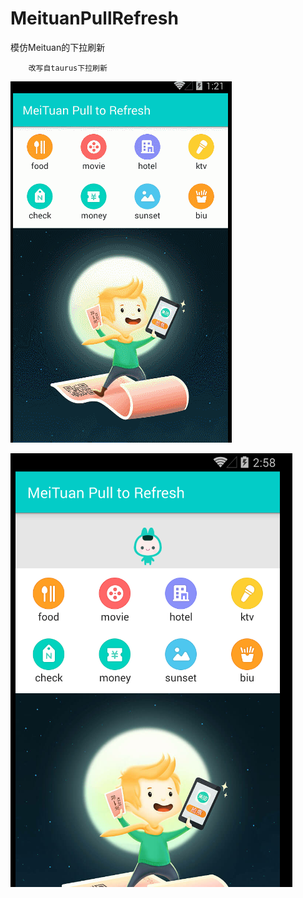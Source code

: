 # MeituanPullRefresh
模仿Meituan的下拉刷新


		改写自taurus下拉刷新
		
		


![image](https://github.com/smallnew/MeituanPullRefresh/raw/master/GIF.gif)

![image](https://github.com/smallnew/MeituanPullRefresh/raw/master/MR.png)

